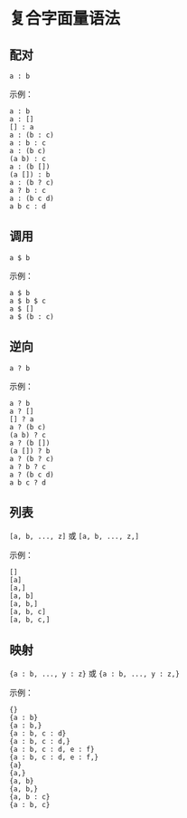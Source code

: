 # 复合字面量语法

## 配对

`a : b`

示例：

```air
a : b
a : []
[] : a
a : (b : c)
a : b : c
a : (b c)
(a b) : c
a : (b [])
(a []) : b
a : (b ? c)
a ? b : c
a : (b c d)
a b c : d
```

## 调用

`a $ b`

示例：

```Air
a $ b
a $ b $ c
a $ []
a $ (b : c)
```

## 逆向

`a ? b`

示例：

```air
a ? b
a ? []
[] ? a
a ? (b c)
(a b) ? c
a ? (b [])
(a []) ? b
a ? (b ? c)
a ? b ? c
a ? (b c d)
a b c ? d
```

## 列表

`[a, b, ..., z]` 或 `[a, b, ..., z,]`

示例：

```air
[]
[a]
[a,]
[a, b]
[a, b,]
[a, b, c]
[a, b, c,]
```

## 映射

`{a : b, ..., y : z}` 或 `{a : b, ..., y : z,}`

示例：

```air
{}
{a : b}
{a : b,}
{a : b, c : d}
{a : b, c : d,}
{a : b, c : d, e : f}
{a : b, c : d, e : f,}
{a}
{a,}
{a, b}
{a, b,}
{a, b : c}
{a : b, c}
```

